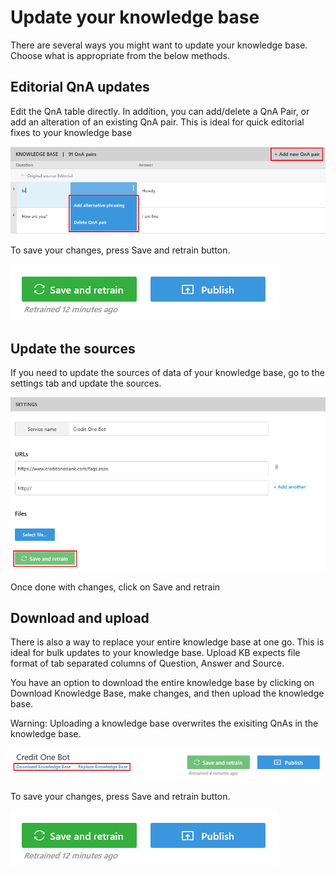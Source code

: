 <!-- 
NavPath: QnA Maker/Guides
LinkLabel: Update your knowledge base
Url: QnAMaker/documentation/guides/updatekb
Weight: 86 
-->

# Update your knowledge base #
There are several ways you might want to update your knowledge base. Choose what is appropriate from the below methods.

## Editorial QnA updates ##
Edit the QnA table directly. In addition, you can add/delete a QnA Pair, or add an alteration of an existing QnA pair. This is ideal for quick editorial fixes to your knowledge base

![alt text](../Images/editKBTable.png)

To save your changes, press Save and retrain button.

![alt text](../Images/kbSaveRetrain.png)

## Update the sources ##
If you need to update the sources of data of your knowledge base, go to the settings tab and update the sources.

![alt text](../Images/kbSettings.png)

Once done with changes, click on Save and retrain

## Download and upload ##
There is also a way to replace your entire knowledge base at one go. This is ideal for bulk updates to your knowledge base. Upload KB expects file format of tab separated columns of Question, Answer and Source.

You have an option to download the entire knowledge base by clicking on Download Knowledge Base, make changes, and then upload the knowledge base.

Warning: Uploading a knowledge base overwrites the exisiting QnAs in the knowledge base.

![alt text](../Images/kbDownloadLink.png)

To save your changes, press Save and retrain button.

![alt text](../Images/kbSaveRetrain.png)